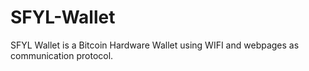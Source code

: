 # SFYL-Wallet
SFYL Wallet is a Bitcoin Hardware Wallet using WIFI and webpages as communication protocol.
